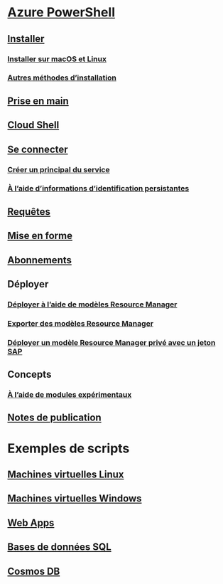 # [Azure PowerShell](../overview.md)

## [Installer](../install-azurerm-ps.md)
### [Installer sur macOS et Linux](../install-azurermps-maclinux.md)
### [Autres méthodes d’installation](../other-install.md)

## [Prise en main](../get-started-azureps.md)

## [Cloud Shell](https://docs.microsoft.com/azure/cloud-shell/overview)

## [Se connecter](../authenticate-azureps.md)
### [Créer un principal du service](../create-azure-service-principal-azureps.md)
### [À l’aide d’informations d’identification persistantes](../context-persistence.md)

## [Requêtes](../queries-azureps.md)
## [Mise en forme](../formatting-output.md)
## [Abonnements](../manage-subscriptions-azureps.md)

## Déployer
### [Déployer à l’aide de modèles Resource Manager](/azure/azure-resource-manager/resource-group-template-deploy)
### [Exporter des modèles Resource Manager](/azure/azure-resource-manager/resource-manager-export-template-powershell)
### [Déployer un modèle Resource Manager privé avec un jeton SAP](/azure/azure-resource-manager/resource-manager-powershell-sas-token)

## Concepts
### [À l’aide de modules expérimentaux](../using-experimental-modules.md)

## [Notes de publication](release-notes-azureps.md)

# Exemples de scripts
## [Machines virtuelles Linux](/azure/virtual-machines/linux/powershell-samples?toc=%2fpowershell%2fmodule%2ftoc.json)
## [Machines virtuelles Windows](/azure/virtual-machines/windows/powershell-samples?toc=%2fpowershell%2fmodule%2ftoc.json)
## [Web Apps](/azure/app-service-web/app-service-powershell-samples?toc=%2fpowershell%2fmodule%2ftoc.json)
## [Bases de données SQL](/azure/sql-database/sql-database-powershell-samples?toc=%2fpowershell%2fmodule%2ftoc.json)
## [Cosmos DB](/azure/cosmos-db/powershell-samples?toc=%2fpowershell%2fmodules%2ftoc.json)
